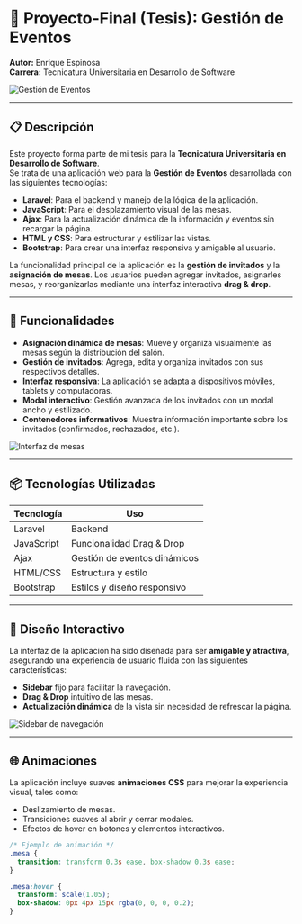 # 🎉 Proyecto-Final (Tesis): Gestión de Eventos  
**Autor:** Enrique Espinosa  
**Carrera:** Tecnicatura Universitaria en Desarrollo de Software

![Gestión de Eventos](https://via.placeholder.com/800x400.png?text=Gestion+de+Eventos)

---

## 📋 Descripción

Este proyecto forma parte de mi tesis para la **Tecnicatura Universitaria en Desarrollo de Software**.  
Se trata de una aplicación web para la **Gestión de Eventos** desarrollada con las siguientes tecnologías:

- **Laravel**: Para el backend y manejo de la lógica de la aplicación.
- **JavaScript**: Para el desplazamiento visual de las mesas.
- **Ajax**: Para la actualización dinámica de la información y eventos sin recargar la página.
- **HTML y CSS**: Para estructurar y estilizar las vistas.
- **Bootstrap**: Para crear una interfaz responsiva y amigable al usuario.

La funcionalidad principal de la aplicación es la **gestión de invitados** y la **asignación de mesas**. Los usuarios pueden agregar invitados, asignarles mesas, y reorganizarlas mediante una interfaz interactiva **drag & drop**.

---

## 🚀 Funcionalidades

- **Asignación dinámica de mesas**: Mueve y organiza visualmente las mesas según la distribución del salón.
- **Gestión de invitados**: Agrega, edita y organiza invitados con sus respectivos detalles.
- **Interfaz responsiva**: La aplicación se adapta a dispositivos móviles, tablets y computadoras.
- **Modal interactivo**: Gestión avanzada de los invitados con un modal ancho y estilizado.
- **Contenedores informativos**: Muestra información importante sobre los invitados (confirmados, rechazados, etc.).
  
![Interfaz de mesas](https://via.placeholder.com/800x400.png?text=Interfaz+de+Mesas)

---

## 📦 Tecnologías Utilizadas

| Tecnología  | Uso           |
|-------------|----------------|
| Laravel     | Backend        |
| JavaScript  | Funcionalidad Drag & Drop |
| Ajax        | Gestión de eventos dinámicos |
| HTML/CSS    | Estructura y estilo |
| Bootstrap   | Estilos y diseño responsivo |

---

## 📐 Diseño Interactivo

La interfaz de la aplicación ha sido diseñada para ser **amigable y atractiva**, asegurando una experiencia de usuario fluida con las siguientes características:

- **Sidebar** fijo para facilitar la navegación.
- **Drag & Drop** intuitivo de las mesas.
- **Actualización dinámica** de la vista sin necesidad de refrescar la página.
  
![Sidebar de navegación](https://via.placeholder.com/400x300.png?text=Sidebar+de+Navegacion)

---

## 🌐 Animaciones

La aplicación incluye suaves **animaciones CSS** para mejorar la experiencia visual, tales como:

- Deslizamiento de mesas.
- Transiciones suaves al abrir y cerrar modales.
- Efectos de hover en botones y elementos interactivos.

```css
/* Ejemplo de animación */
.mesa {
  transition: transform 0.3s ease, box-shadow 0.3s ease;
}

.mesa:hover {
  transform: scale(1.05);
  box-shadow: 0px 4px 15px rgba(0, 0, 0, 0.2);
}
